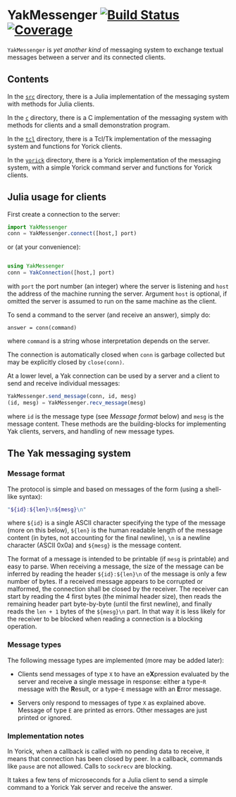 # YakMessenger [![Build Status](https://github.com/emmt/YakMessenger.jl/actions/workflows/CI.yml/badge.svg?branch=main)](https://github.com/emmt/YakMessenger.jl/actions/workflows/CI.yml?query=branch%3Amain) [![Coverage](https://codecov.io/gh/emmt/YakMessenger.jl/branch/main/graph/badge.svg)](https://codecov.io/gh/emmt/YakMessenger.jl)

`YakMessenger` is *yet another kind* of messaging system to exchange textual messages
between a server and its connected clients.

## Contents

In the [`src`](./src) directory, there is a Julia implementation of the messaging system
with methods for Julia clients.

In the [`c`](./c) directory, there is a C implementation of the messaging system with
methods for clients and a small demonstration program.

In the [`tcl`](./tcl) directory, there is a Tcl/Tk implementation of the messaging
system and functions for Yorick clients.

In the [`yorick`](./yorick) directory, there is a Yorick implementation of the messaging
system, with a simple Yorick command server and functions for Yorick clients.

## Julia usage for clients

First create a connection to the server:

``` julia
import YakMessenger
conn = YakMessenger.connect([host,] port)
```

or (at your convenience):

``` julia

using YakMessenger
conn = YakConnection([host,] port)
```

with `port` the port number (an integer) where the server is listening and `host` the
address of the machine running the server. Argument `host` is optional, if omitted the
server is assumed to run on the same machine as the client.

To send a command to the server (and receive an answer), simply do:

    answer = conn(command)

where `command` is a string whose interpretation depends on the server.

The connection is automatically closed when `conn` is garbage collected but may be
explicitly closed by `close(conn)`.

At a lower level, a Yak connection can be used by a server and a client to send and
receive individual messages:

``` julia
YakMessenger.send_message(conn, id, mesg)
(id, mesg) = YakMessenger.recv_message(mesg)
```

where `id` is the message type (see *Message format* below) and `mesg` is the message
content. These methods are the building-blocks for implementing Yak clients, servers, and
handling of new message types.


## The Yak messaging system

### Message format

The protocol is simple and based on messages of the form (using a shell-like syntax):

``` sh
"${id}:${len}\n${mesg}\n"
```

where `${id}` is a single ASCII character specifying the type of the message (more on this
below), `${len}` is the human readable length of the message content (in bytes, not
accounting for the final newline), `\n` is a newline character (ASCII 0x0a) and `${mesg}`
is the message content.

The format of a message is intended to be printable (if `mesg` is printable) and easy to
parse. When receiving a message, the size of the message can be inferred by reading the
header `${id}:${len}\n` of the message is only a few number of bytes. If a received
message appears to be corrupted or malformed, the connection shall be closed by the
receiver. The receiver can start by reading the 4 first bytes (the minimal header size),
then reads the remaining header part byte-by-byte (until the first newline), and finally
reads the `len + 1` bytes of the `${mesg}\n` part. In that way it is less likely for the
receiver to be blocked when reading a connection is a blocking operation.

### Message types

The following message types are implemented (more may be added later):

- Clients send messages of type `X` to have an e**X**pression evaluated by the server and
  receive a single message in response: either a type-`R` message with the **R**esult, or
  a type-`E` message with an **E**rror message.

- Servers only respond to messages of type `X` as explained above. Message of type `E`
  are printed as errors. Other messages are just printed or ignored.

### Implementation notes

In Yorick, when a callback is called with no pending data to receive, it means that
connection has been closed by peer. In a callback, commands like `pause` are not allowed.
Calls to `sockrecv` are blocking.

It takes a few tens of microseconds for a Julia client to send a simple command to a
Yorick Yak server and receive the answer.
